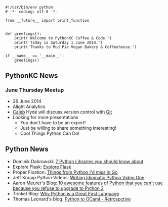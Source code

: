 ~~~~{python}
#!/usr/bin/env python
# -*- coding: utf-8 -*-

from __future__ import print_function


def greetings():
    print('Welcome to PythonKC Coffee & Code.')
    print('Today is Saturday 1 June 2014.')
    print('Thanks to Mud Pie Vegan Bakery & Coffeehouse.')

if __name__ == '__main__':
	greetings()

~~~~

## PythonKC News

### June Thursday Meetup

* 26 June 2014
* Alight Analytics
* [Caleb](http://www.meetup.com/pythonkc/members/3016720/) Hyde will discuss version control with [Git](http://git-scm.com)
* Looking for more presentations
    * You don't have to be an expert!
    * Just be willing to share something interesting!
    * Cool Things Python Can Do!

## Python News

* Dominik Dabrowski: [7 Python Libraries you should know about](http://doda.co/7-python-libraries-you-should-know-about)
* Explore Flask: [Explore Flask](http://exploreflask.com)
* Proper Fixation: [Things from Python I'd miss in Go](http://www.yosefk.com/blog/things-from-python-id-miss-in-go.html)
* Jeff Knupp Python Videos: [Writing Idiomatic Python Video One](https://www.youtube.com/watch?v=g0gNWGg2JxM)
* Aaron Meurer's Blog: [10 awesome features of Python that you can't use because you refuse to upgrade to Python 3](http://asmeurer.github.io/python3-presentation/slides.html)
* Trinket Blog: [Why Python is a Great First Language](http://blog.trinket.io/why-python/)
* Thomas Leonard's blog: [Python to OCaml - Retrospctive](http://roscidus.com/blog/blog/2014/06/06/python-to-ocaml-retrospective/)
